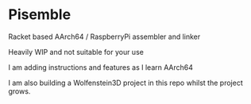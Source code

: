 # Pisemble
Racket based AArch64 / RaspberryPi assembler and linker

Heavily WIP and not suitable for your use

I am adding instructions and features as I learn AArch64

I am also building a Wolfenstein3D project in this repo whilst the project grows.
